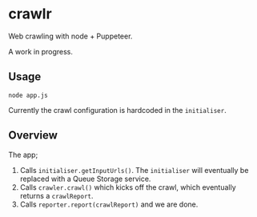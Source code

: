 # crawlr
Web crawling with node + Puppeteer.

A work in progress.

## Usage

`node app.js`

Currently the crawl configuration is hardcoded in the `initialiser`.

## Overview

The app;
1. Calls `initialiser.getInputUrls()`. The `initialiser` will eventually be replaced with a Queue Storage service.
1. Calls `crawler.crawl()` which kicks off the crawl, which eventually returns a `crawlReport`.
1. Calls `reporter.report(crawlReport)` and we are done.
